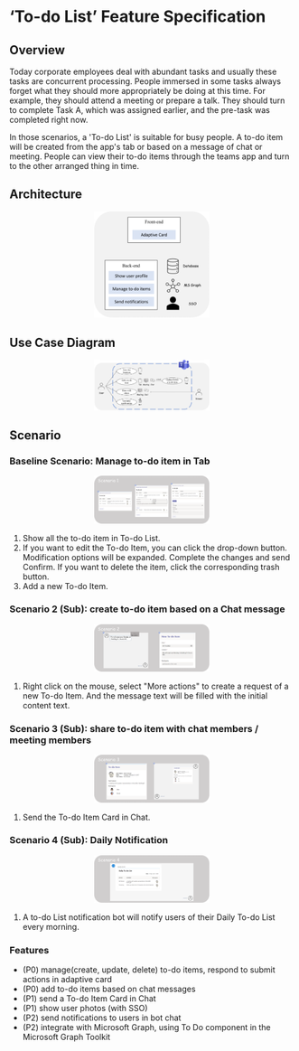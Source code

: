 # ‘To-do List’ Feature Specification

## Overview 

Today corporate employees deal with abundant tasks and usually these tasks are concurrent processing. People immersed in some tasks always forget what they should more appropriately be doing at this time. For example, they should attend a meeting or prepare a talk. They should turn to complete Task A, which was assigned earlier, and the pre-task was completed right now.

In those scenarios, a 'To-do List' is suitable for busy people. A to-do item will be created from the app's tab or based on a message of chat or meeting. People can view their to-do items through the teams app and turn to the other arranged thing in time.

## Architecture

<center><img src=".\images\architecture.png" alt="Art" style="zoom:20%;" /></center>

## Use Case Diagram

<center><img src=".\images\UseCaseDiagram.png" alt="UseCaseDiagram" style="zoom:20%;" /></center>

## Scenario

### Baseline Scenario: Manage to-do item in Tab

<center><img src=".\images\scenario1.PNG" alt="scenario1" style="zoom: 20%;" /></center>

1. Show all the to-do item in To-do List.
2. If you want to edit the To-do Item, you can click the drop-down button. Modification options will be expanded. Complete the changes and send Confirm. If you want to delete the item, click the corresponding trash button.
3. Add a new To-do Item.

### Scenario 2 (Sub): create to-do item based on a Chat message

<center><img src=".\images\scenario2.PNG" alt="scenario2" style="zoom: 20%;" /></center>

1. Right click on the mouse, select "More actions" to create a request of a new To-do Item. And the message text will be filled with the initial content text.

### Scenario 3 (Sub): share to-do item with chat members / meeting members

<center><img src=".\images\scenario3.PNG" alt="scenario3" style="zoom: 20%;" /></center>

1. Send the To-do Item Card in Chat.

### Scenario 4 (Sub): Daily Notification

<center><img src=".\images\scenario4.PNG" alt="scenario4" style="zoom: 20%;" /></center>

1. A to-do List notification bot will notify users of their Daily To-do List every morning.

### Features

* (P0) manage(create, update, delete) to-do items, respond to submit actions in adaptive card
* (P0) add to-do items based on chat messages
* (P1) send a To-do Item Card in Chat
* (P1) show user photos (with SSO)
* (P2) send notifications to users in bot chat
* (P2) integrate with Microsoft Graph, using To Do component in the Microsoft Graph Toolkit